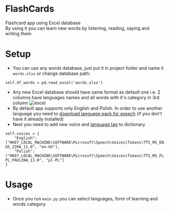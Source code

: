 # FlashCards

Flashcard app using Excel database  
By using it you can learn new words by listening, reading, saying and writing them

# Setup
 - You can use any words database, just put it in project folder and name it `words.xlsx` 
    or change database path:
``` 
self.df_words = pd.read_excel('words.xlsx')
```
- Any new Excel database should have same format as default one i.e. 2 columns have 
  languages names and all words with it's category in 3rd column
  ![excel](https://user-images.githubusercontent.com/117664884/203569594-6064b424-08e5-41dd-abbc-72915d7b16f1.PNG)
- By default app supports only English and Polish. In order to use another language you need 
  to [download language pack for speech](https://support.microsoft.com/en-us/windows/download-language-pack-for-speech-24d06ef3-ca09-ddcc-70a0-63606fd16394)
  (if you don't have it already installed) 
- Next you need to add new voice and [language tag](https://www.techonthenet.com/js/language_tags.php) to dictionary
``` 
self.voices = {
    "English": ["HKEY_LOCAL_MACHINE\SOFTWARE\Microsoft\Speech\Voices\Tokens\TTS_MS_EN-US_ZIRA_11.0", "en-US"],
    "Polish": ["HKEY_LOCAL_MACHINE\SOFTWARE\Microsoft\Speech\Voices\Tokens\TTS_MS_PL-PL_PAULINA_11.0", "pl-PL"]
}
```
# Usage
 - Once you run `main.py` you can select languages, form of learning and words category
